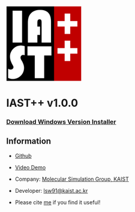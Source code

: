 <img src="images/Logo4.png" width="200">

# IAST++ v1.0.0

### [Download Windows Version Installer](https://github.com/Sangwon91/IASTpp/releases/download/v1.0.0/iastpp_1.0.0_windows_installer.exe)

## Information
* [Github](https://github.com/Sangwon91/IASTpp)
* [Video Demo](https://youtu.be/btTVnobOeWo)
* Company: [Molecular Simulation Group, KAIST](http://molsim.kaist.ac.kr)
* Developer: lsw91@kaist.ac.kr

* Please cite [me](https://github.com/Sangwon91/IASTpp) if you find it useful!
